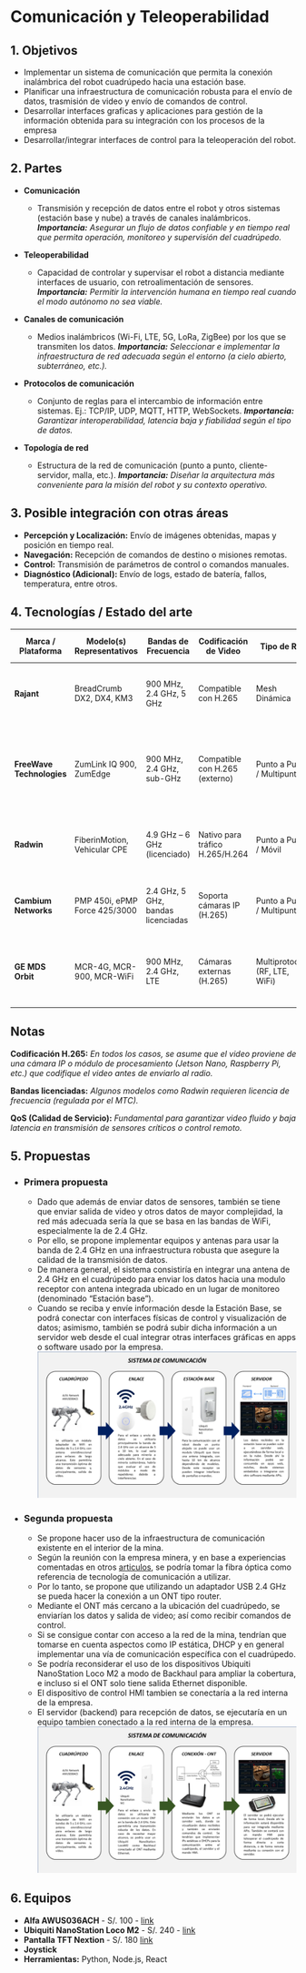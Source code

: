 # Comunicación y Teleoperabilidad

## 1. Objetivos
* Implementar un sistema de comunicación que permita la conexión inalámbrica del robot cuadrúpedo hacia una estación base.
* Planificar una infraestructura de comunicación robusta para el envío de datos, trasmisión de video y envío de comandos de control.
* Desarrollar interfaces graficas y aplicaciones para gestión de la información obtenida para su integración con los procesos de la empresa
* Desarrollar/integrar interfaces de control para la teleoperación del robot.

## 2. Partes
* **Comunicación** 
    * Transmisión y recepción de datos entre el robot y otros sistemas (estación base y nube) a través de canales inalámbricos. _**Importancia:** Asegurar un flujo de datos confiable y en tiempo real que permita operación, monitoreo y supervisión del cuadrúpedo._

* **Teleoperabilidad**
    * Capacidad de controlar y supervisar el robot a distancia mediante interfaces de usuario, con retroalimentación de sensores. _**Importancia:** Permitir la intervención humana en tiempo real cuando el modo autónomo no sea viable._

* **Canales de comunicación**
    * Medios inalámbricos (Wi-Fi, LTE, 5G, LoRa, ZigBee) por los que se transmiten los datos. _**Importancia:** Seleccionar e implementar la infraestructura de red adecuada según el entorno (a cielo abierto, subterráneo, etc.)._

* **Protocolos de comunicación**
    * Conjunto de reglas para el intercambio de información entre sistemas. Ej.: TCP/IP, UDP, MQTT, HTTP, WebSockets. _**Importancia:** Garantizar interoperabilidad, latencia baja y fiabilidad según el tipo de datos._

* **Topología de red**
    * Estructura de la red de comunicación (punto a punto, cliente-servidor, malla, etc.). _**Importancia:** Diseñar la arquitectura más conveniente para la misión del robot y su contexto operativo._

## 3. Posible integración con otras áreas
* **Percepción y Localización:** Envío de imágenes obtenidas, mapas y posición en tiempo real.
* **Navegación:** Recepción de comandos de destino o misiones remotas.
* **Control:** Transmisión de parámetros de control o comandos manuales.
* **Diagnóstico (Adicional):** Envío de logs, estado de batería, fallos, temperatura, entre otros.

## 4. Tecnologías / Estado del arte

| Marca / Plataforma       | Modelo(s) Representativos           | Bandas de Frecuencia       | Codificación de Video       | Tipo de Red              | Características Clave                                                                                     | Precio Aproximado (USD) |
|--------------------------|-------------------------------------|----------------------------|-----------------------------|--------------------------|------------------------------------------------------------------------------------------------------------|--------------------------|
| **Rajant**               | BreadCrumb DX2, DX4, KM3            | 900 MHz, 2.4 GHz, 5 GHz    | Compatible con H.265        | Mesh Dinámica            | Red Mesh autosanable, tolerante a fallos, ideal para vehículos móviles.                                   | $1,200 – $2,500          |
| **FreeWave Technologies**| ZumLink IQ 900, ZumEdge             | 900 MHz, 2.4 GHz, sub-GHz  | Compatible con H.265 (externo) | Punto a Punto / Multipunto | Radios industriales, integrables con cámaras IP o SBC (Jetson, etc.), cifrado AES, Edge Computing opcional | $1,000 – $3,000          |
| **Radwin**               | FiberinMotion, Vehicular CPE        | 4.9 GHz – 6 GHz (licenciado) | Nativo para tráfico H.265/H.264 | Punto a Punto / Móvil    | Ideal para vehículos en movimiento, QoS garantizada, baja latencia.                                        | $1,500 – $3,500          |
| **Cambium Networks**     | PMP 450i, ePMP Force 425/3000       | 2.4 GHz, 5 GHz, bandas licenciadas | Soporta cámaras IP (H.265)  | Punto a Punto / Multipunto | QoS avanzada, multicast de video, gestión remota, industrial y resistente.                                 | $800 – $2,000            |
| **GE MDS Orbit**         | MCR-4G, MCR-900, MCR-WiFi           | 900 MHz, 2.4 GHz, LTE      | Cámaras externas (H.265)    | Multiprotocolo (RF, LTE, WiFi) | Alta disponibilidad, redundancia de enlaces, integración SCADA e IoT industrial.                          | $1,500 – $4,000          |


## Notas

**Codificación H.265:** *En todos los casos, se asume que el video proviene de una cámara IP o módulo de procesamiento (Jetson Nano, Raspberry Pi, etc.) que codifique el video antes de enviarlo al radio.*

**Bandas licenciadas:** *Algunos modelos como Radwin requieren licencia de frecuencia (regulada por el MTC).*

**QoS (Calidad de Servicio):** *Fundamental para garantizar video fluido y baja latencia en transmisión de sensores críticos o control remoto.*

## 5. Propuestas

* ### Primera propuesta
    * Dado que además de enviar datos de sensores, también se tiene que enviar salida de video y otros datos de mayor complejidad, la red más adecuada sería la que se basa en las bandas de WiFi, especialmente la de 2.4 GHz. 
    * Por ello, se propone implementar equipos y antenas para usar la banda de 2.4 GHz en una infraestructura robusta que asegure la calidad de la transmisión de datos. 
    * De manera general, el sistema consistiría en integrar una antena de 2.4 GHz en el cuadrúpedo para enviar los datos hacia una modulo receptor con antena integrada ubicado en un lugar de monitoreo (denominado “Estación base”). 
    * Cuando se reciba y envíe información desde la Estación Base, se podrá conectar con interfaces físicas de control y visualización de datos; asimismo, también se podrá subir dicha información a un servidor web desde el cual integrar otras interfaces gráficas en apps o software usado por la empresa.
    ![Imagen de propuesta 01](/public/diagrama_comunicacion_cuadrupedo/propuesta01.PNG "Propuesta 01")

* ### Segunda propuesta
    * Se propone hacer uso de la infraestructura de comunicación existente en el interior de la mina.
    * Según la reunión con la empresa minera, y en base a experiencias comentadas en otros [articulos](https://www.furukawalatam.com/es/conexion-furukawa-detalles/fibra-optica-y-mineria-transformacion-digital-hacia-la-industria-40), se podría tomar la fibra óptica como referencia de tecnología de comunicación a utilizar.
    * Por lo tanto, se propone que utilizando un adaptador USB 2.4 GHz se pueda hacer la conexión a un ONT tipo router. 
    * Mediante el ONT más cercano a la ubicación del cuadrúpedo, se enviarían los datos y salida de video; así como recibir comandos de control.
    * Si se consigue contar con acceso a la red de la mina, tendrían que tomarse en cuenta aspectos como IP estática, DHCP y en general implementar una vía de comunicación específica con el cuadrúpedo.
    * Se podría reconsiderar el uso de los dispositivos Ubiquiti NanoStation Loco M2 a modo de Backhaul para ampliar la cobertura, e incluso si el ONT solo tiene salida Ethernet disponible.  
    * El dispositivo de control HMI tambien se conectaría a la red interna de la empresa.
    * El servidor (backend) para recepción de datos, se ejecutaría en un equipo tambien conectado a la red interna de la empresa.
    ![Imagen de propuesta 02](/public/diagrama_comunicacion_cuadrupedo/propuesta02.PNG "Propuesta 02")

## 6. Equipos
* **Alfa AWUS036ACH** - S/. 100 - [link](https://tiendamia.com/pe/producto?amz=B0752CTSGD)
* **Ubiquiti NanoStation Loco M2** - S/. 240 - [link](https://arteus.pe/products/ubiquiti-locom2-nanostation-airmax-locom2-cpe-hasta-150-mbps-frecuencia-2-ghz-2412-2462-mhz-con-antena-integrada-de-8-dbi?srsltid=AfmBOoo6EFRcyCYr_JQsBFI25YdWthLGxmDeiysaxI71t-NhPGL1tSmX)
* **Pantalla TFT Nextion** - S/. 180 [link](https://mtlab.pe/producto/pantalla-nextion-discovery-2-4-2-8-3-5-hmi-tactil-resistivo/?srsltid=AfmBOori3gilh8l7x1lkFazwUiYRDs4wsNZnnPL4dXag-zkqk4xFQKcK)
* **Joystick**
* **Herramientas:** Python, Node.js, React
